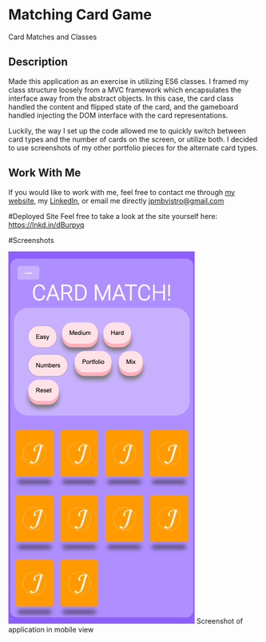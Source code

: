 # Matching Card Game

Card Matches and Classes

## Description

Made this application as an exercise in utilizing ES6 classes. I framed my class structure loosely from a MVC framework which encapsulates the interface away from the abstract objects. In this case, the card class handled the content and flipped state of the card, and the gameboard handled injecting the DOM interface with the card representations.

Luckily, the way I set up the code allowed me to quickly switch between card types and the number of cards on the screen, or utilize both. I decided to use screenshots of my other portfolio pieces for the alternate card types.

## Work With Me

If you would like to work with me, feel free to contact me through [my website](https://www.jpmbvistro.com), my [LinkedIn](https://www.linkedin.com/in/juan-justin-vistro/), or email me directly [jpmbvistro@gmail.com](mailto:JPMBVistro@gmail.com)


#Deployed Site
Feel free to take a look at the site yourself here:
https://lnkd.in/dBurpyq

#Screenshots

![Application Screenshot](screenshot/full-screenshot.png)
Screenshot of application in mobile view
